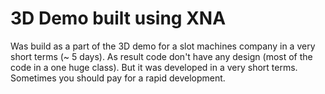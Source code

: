 # 3D Demo built using XNA
Was build as a part of the 3D demo for a slot machines company in a very short terms (~ 5 days).
As result code don't have any design (most of the code in a one huge class). But it was developed in a very short terms.
Sometimes you should pay for a rapid development.
